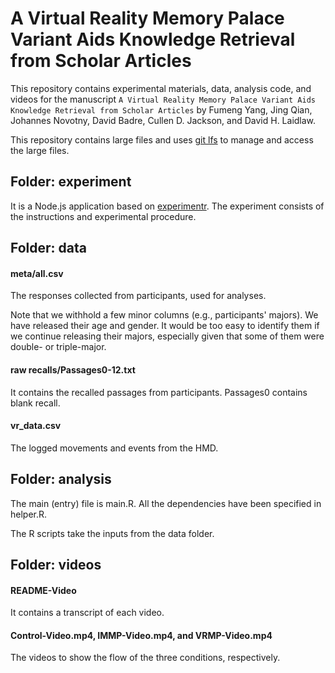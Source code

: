 # A Virtual Reality Memory Palace Variant Aids Knowledge Retrieval from Scholar Articles

This repository contains experimental materials, data, analysis code, and videos for the manuscript ``A Virtual Reality Memory Palace Variant Aids Knowledge Retrieval from Scholar Articles`` by Fumeng Yang, Jing Qian, Johannes Novotny, David Badre, Cullen D. Jackson, and David H. Laidlaw.

This repository contains large files and uses [git lfs](https://git-lfs.github.com/) to manage and access the large files.

## Folder: experiment

It is a Node.js application based on [experimentr](https://github.com/codementum/experimentr). The experiment consists of the instructions and experimental procedure.


## Folder: data

#### meta/all.csv 

The responses collected from participants, used for analyses. 

Note that we withhold a few minor columns (e.g., participants' majors). We have released their age and gender. It would be too easy to identify them if we continue releasing their majors, especially given that some of them were double- or triple-major.


#### raw recalls/Passages0-12.txt

It contains the recalled passages from participants.
Passages0 contains blank recall.

#### vr_data.csv

The logged movements and events from the HMD.

## Folder: analysis

The main (entry) file is main.R. All the dependencies have been specified in helper.R.

The R scripts take the inputs from the data folder.

## Folder: videos

#### README-Video

It contains a transcript of each video.

#### Control-Video.mp4, IMMP-Video.mp4, and VRMP-Video.mp4

The videos to show the flow of the three conditions, respectively.


